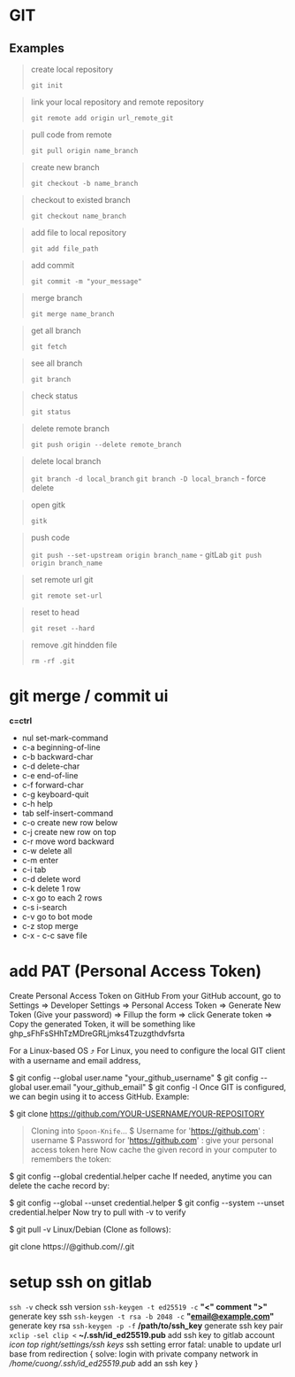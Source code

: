 # GIT
## Examples
> create local repository
>
> `git init`

> link your local repository and remote repository
>
> `git remote add origin url_remote_git`

> pull code from remote
>
> `git pull origin name_branch`

> create new branch
>
> `git checkout -b name_branch`

> checkout to existed branch
>
> `git checkout name_branch`

> add file to local repository
>
> `git add file_path`

> add commit
>
> `git commit -m "your_message"`

> merge branch
>
> `git merge name_branch`

> get all branch
>
> `git fetch`

> see all branch
>
> `git branch`

> check status
>
> `git status`

> delete remote branch
>
> `git push origin --delete remote_branch`

> delete local branch
>
> `git branch -d local_branch`
> `git branch -D local_branch` - force delete

> open gitk
>
> `gitk`

> push code
>
> `git push --set-upstream origin branch_name` - gitLab
> `git push origin branch_name`

> set remote url git
>
> `git remote set-url`

> reset to head
>
> `git reset --hard`

> remove .git hindden file
>
> `rm -rf .git`

# git merge / commit ui
**c=ctrl**
- nul             set-mark-command
- c-a             beginning-of-line
- c-b             backward-char
- c-d             delete-char
- c-e             end-of-line
- c-f             forward-char
- c-g             keyboard-quit
- c-h             help
- tab             self-insert-command
- c-o             create new row below
- c-j             create new row on top
- c-r             move word backward
- c-w             delete all
- c-m             enter
- c-i             tab
- c-d             delete word
- c-k             delete 1 row
- c-x             go to each 2 rows
- c-s             i-search
- c-v             go to bot mode
- c-z             stop merge
- c-x - c-c       save file

# add PAT (Personal Access Token)
Create Personal Access Token on GitHub
From your GitHub account, go to Settings => Developer Settings => Personal Access Token => Generate New Token (Give your password) => Fillup the form => click Generate token => Copy the generated Token, it will be something like ghp_sFhFsSHhTzMDreGRLjmks4Tzuzgthdvfsrta

For a Linux-based OS ⤴
For Linux, you need to configure the local GIT client with a username and email address,

$ git config --global user.name "your_github_username"
$ git config --global user.email "your_github_email"
$ git config -l
Once GIT is configured, we can begin using it to access GitHub. Example:

$ git clone https://github.com/YOUR-USERNAME/YOUR-REPOSITORY
> Cloning into `Spoon-Knife`...
$ Username for 'https://github.com' : username
$ Password for 'https://github.com' : give your personal access token here
Now cache the given record in your computer to remembers the token:

$ git config --global credential.helper cache
If needed, anytime you can delete the cache record by:

$ git config --global --unset credential.helper
$ git config --system --unset credential.helper
Now try to pull with -v to verify

$ git pull -v
Linux/Debian (Clone as follows):

git clone https://<tokenhere>@github.com/<user>/<repo>.git

# setup ssh on gitlab
`ssh -v`                                                    check ssh version 
`ssh-keygen -t ed25519 -c` **"<" comment ">"**              generate key ssh
`ssh-keygen -t rsa -b 2048 -c` **"email@example.com"**      generate key rsa
`ssh-keygen -p -f` **/path/to/ssh_key**                     generate ssh key pair
`xclip -sel clip <` **~/.ssh/id_ed25519.pub**               add ssh key to gitlab account
*icon top right/settings/ssh keys*                          ssh setting 
error fatal: unable to update url base from redirection {
      solve: login with private company network
in */home/cuong/.ssh/id_ed25519.pub*   add an ssh key
}